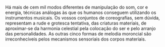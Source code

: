 ﻿Há mais de cem mil modos diferentes de manipulação do som, cor e energia, técnicas análogas às que os humanos conseguem utilizando os instrumentos musicais. Os vossos conjuntos de coreografias, sem dúvida, representam a rude e grotesca tentativa, das criaturas materiais, de aproximar-se da harmonia celestial pela colocação do ser e pelo arranjo das personalidades. As outras cinco formas de melodia moroncial são irreconhecíveis pelos mecanismos sensoriais dos corpos materiais.